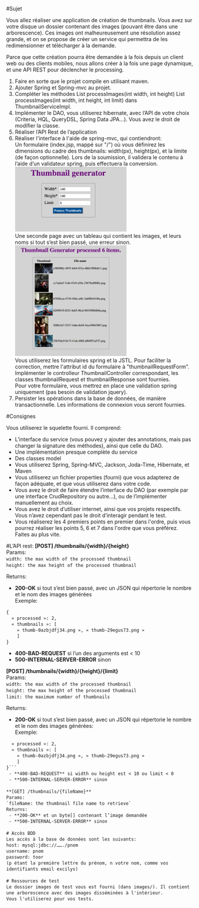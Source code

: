 #Sujet

Vous allez réaliser une application de création de thumbnails.
Vous avez sur votre disque un dossier contenant des images (pouvant être dans une arborescence).
Ces images ont malheureusement une résolution assez grande, et on se propose de créer un service qui permettra de les redimensionner et télécharger à la demande.

Parce que cette création pourra être demandée à la fois depuis un client web ou des clients mobiles, nous allons créer à la fois une page dynamique, et une API REST pour déclencher le processing.

1. Faire en sorte que le projet compile en utilisant maven.
2. Ajouter Spring et Spring-mvc au projet.
3. Compléter les méthodes List<String> processImages(int width, int height) List<String> processImages(int width, int height, int limit) dans ThumbnailServiceImpl.
4. Implémenter le DAO, vous utiliserez hibernate, avec l’API de votre choix (Criteria, HQL, QueryDSL, Spring Data JPA…). Vous avez le droit de modifier la classe.
5. Réaliser l’API Rest de l’application
6. Réaliser l'interface à l'aide de spring-mvc, qui contiendront:  
   Un formulaire (index.jsp, mappé sur "/") où vous définirez les dimensions du cadre des thumbnails: width(px), height(px), et la limite (de façon optionnelle). Lors de la soumission, il validera le contenu à l’aide d’un validateur spring, puis effectuera la conversion.  
   ![Image index](data/index.png "Exemple de landing page")  
   Une seconde page avec un tableau qui contient les images, et leurs noms si tout s’est bien passé, une erreur sinon.  
   ![Image index](data/result.png "Exemple de page de résultats")  
   Vous utiliserez les formulaires spring et la JSTL. Pour faciliter la correction, mettre l'attribut id du formulaire à "thumbnailRequestForm".  
   Implémenter le controlleur ThumbnailController correspondant, les classes thumbnailRequest et thumbnailResponse sont fournies.  
   Pour votre formulaire, vous mettrez en place une validation spring uniquement (pas besoin de validation jquery).  
7. Persister les opérations dans la base de données, de manière transactionnelle. Les informations de connexion vous seront fournies.    

#Consignes

Vous utiliserez le squelette fourni. Il comprend:  
 - L’interface du service (vous pouvez y ajouter des annotations, mais pas changer la signature des méthodes), ainsi que celle du DAO.  
 - Une implémentation presque complète du service  
 - Des classes model  
 - Vous utiliserez Spring, Spring-MVC, Jackson, Joda-Time, Hibernate, et Maven  
 - Vous utiliserez un fichier properties (fourni) que vous adapterez de façon adéquate, et que vous utiliserez dans votre code.  
 - Vous avez le droit de faire étendre l’interface du DAO (par exemple par une interface CrudRepository ou autre...), ou de l’implémenter manuellement au choix.  
 - Vous avez le droit d’utiliser internet, ainsi que vos projets respectifs. Vous n’avez cependant pas le droit d’interagir pendant le test.  
 - Vous réaliserez les 4 premiers points en premier dans l'ordre, puis vous pourrez réaliser les points 5, 6 et 7 dans l'ordre que vous préférez. Faites au plus vite.  
 

#L’API rest:
**[POST] /thumbnails/{width}/{height}**  
Params:  
`width: the max width of the processed thumbnail`  
`height: the max height of the processed thumbnail`

Returns:    
 - **200-OK** si tout s’est bien passé, avec un JSON qui répertorie le nombre et le nom des images générées    
Exemple:  
```
{
  « processed »: 2,
  « thumbnails »: [
    « thumb-0azbjdfj34.png », « thumb-29egus73.png » 
    ]
}
```  
 - **400-BAD-REQUEST** si l’un des arguments est < 10  
 - **500-INTERNAL-SERVER-ERROR** sinon  

**[POST] /thumbnails/{width}/{height}/{limit}**  
Params:  
`width: the max width of the processed thumbnail`  
`height: the max height of the processed thumbnail`  
`limit: the maximum number of thumbnails`  

Returns:  
 - **200-OK** si tout s’est bien passé, avec un JSON qui répertorie le nombre et le nom des images générées:  
Exemple:  
```{
  « processed »: 2,
  « thumbnails »: [
    « thumb-0azbjdfj34.png », « thumb-29egus73.png » 
    ]
}```  
 - **400-BAD-REQUEST** si width ou height est < 10 ou limit < 0   
 - **500-INTERNAL-SERVER-ERROR** sinon  

**[GET] /thumbnails/{fileName}**  
Params:  
`fileName: the thumbnail file name to retrieve`  
Returns:  
 - **200-OK** et un byte[] contenant l’image demandée  
 - **500-INTERNAL-SERVER-ERROR** sinon

# Accès BDD  
Les accès à la base de données sont les suivants:  
host: mysql:jdbc://……./pnom  
username: pnom  
password: toor  
(p étant la première lettre du prénom, n votre nom, comme vos identifiants email excilys)
  
# Ressources de test
Le dossier images de test vous est fourni (dans images/). Il contient une arborescence avec des images disséminées à l'intérieur.  
Vous l'utiliserez pour vos tests.